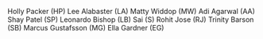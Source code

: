 Holly Packer (HP)
Lee Alabaster (LA)
Matty Widdop (MW)
Adi Agarwal (AA)
Shay Patel (SP)
Leonardo Bishop (LB)
Sai (S)
Rohit Jose (RJ)
Trinity Barson (SB)
Marcus Gustafsson (MG)
Ella Gardner (EG)